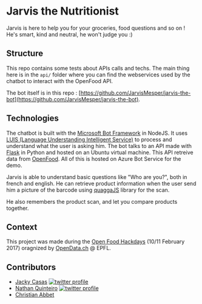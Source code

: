# Jarvis the Nutritionist

Jarvis is here to help you for your groceries, food questions and so on ! He's smart, kind and neutral, he won't judge you :)


## Structure

This repo contains some tests about APIs calls and techs. The main thing here is in the `api/` folder where you can find the webservices used by the chatbot to interact with the OpenFood API.

The bot itself is in this repo : [https://github.com/JarvisMesper/jarvis-the-bot](https://github.com/JarvisMesper/jarvis-the-bot).


## Technologies

The chatbot is built with the [Microsoft Bot Framework](https://dev.botframework.com) in NodeJS. It uses [LUIS (Language Understanding Intelligent Service)](https://www.luis.ai) to process and understand what the user is asking him. The bot talks to an API made with [Flask](http://flask.pocoo.org) in Python and hosted on an Ubuntu virtual machine. This API retreive data from [OpenFood](https://www.openfood.ch). All of this is hosted on Azure Bot Service for the demo.

Jarvis is able to understand basic questions like "Who are you?", both in french and english. He can retrieve product information when the user send him a picture of the barcode using [quaggaJS](https://serratus.github.io/quaggaJS/) library for the scan.

He also remembers the product scan, and let you compare products together.


## Context

This project was made during the [Open Food Hackdays](https://food.opendata.ch) (10/11 February 2017) oragnized by [OpenData.ch](https://opendata.ch) @ EPFL.


## Contributors

[1]: http://i.imgur.com/wWzX9uB.png
[2]: https://twitter.com/jackycasas_
[3]: https://twitter.com/nathan_quint

- [Jacky Casas](https://github.com/acknowledge) [![twitter profile][1]][2]
- [Nathan Quinteiro](https://github.com/nathanquinteiro) [![twitter profile][1]][3]
- [Christian Abbet](https://github.com/christlf)